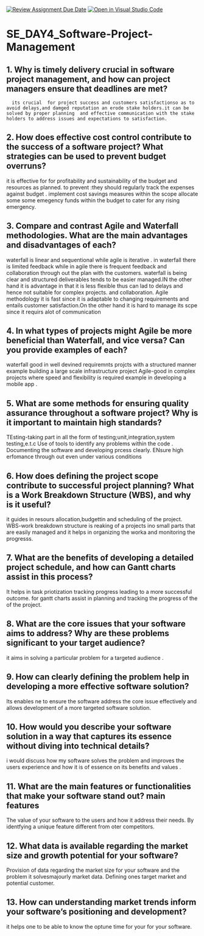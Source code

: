 [![Review Assignment Due Date](https://classroom.github.com/assets/deadline-readme-button-22041afd0340ce965d47ae6ef1cefeee28c7c493a6346c4f15d667ab976d596c.svg)](https://classroom.github.com/a/9pw6JKcu)
[![Open in Visual Studio Code](https://classroom.github.com/assets/open-in-vscode-2e0aaae1b6195c2367325f4f02e2d04e9abb55f0b24a779b69b11b9e10269abc.svg)](https://classroom.github.com/online_ide?assignment_repo_id=18926755&assignment_repo_type=AssignmentRepo)
# SE_DAY4_Software-Project-Management
## 1. Why is timely delivery crucial in software project management, and how can project managers ensure that deadlines are met?
      its crucial  for project success and customers satisfactionso as to avoid delays,and damged reputation an erode stake holders.it can be solved by proper planning  and effective communication with the stake holders to address issues and expectations to satisfaction.
## 2. How does effective cost control contribute to the success of a software project? What strategies can be used to prevent budget overruns?
it is effective for for profitability and sustainability of the  budget and resources as planned.
to prevent :they should regularly track the expenses against budget .
             implement cost savings measures within the scope
             allocate some some emegency funds within the budget to cater for any rising emergency.
             
             
## 3. Compare and contrast Agile and Waterfall methodologies. What are the main advantages and disadvantages of each?
waterfall is linear and sequentional while agile is iterative .
in waterfall there is limited feedback while in agile there is frequent feedback and collaboration through out the plan with the customers.
waterfall is being clear  and structured deliverables tends to be easier managed.IN the other hand it is advantage in that it is less flexible thus can lad to delays and hence not suitable for complex projects. and collaboration.
Agile methodology it is fast since it is adaptable to changing requirements and entails customer satisfaction.On the other hand it is hard to manage its scpe  since it requirs alot of communication
## 4. In what types of projects might Agile be more beneficial than Waterfall, and vice versa? Can you provide examples of each?
waterfall good in well devined requiremnts projcts with a structured manner example building a large scale infrastructure project
Agile-good in complex projects where speed and flexibility is required example in developing a mobile app .
## 5. What are some methods for ensuring quality assurance throughout a software project? Why is it important to maintain high standards?
TEsting-taking part in all the form of testing;unit,integration,system testing,e.t.c
Use of  tools to identify any problems within the code .
Documenting the software and developing prcess clearly.
ENsure high erfomance through out even under various conditions
## 6. How does defining the project scope contribute to successful project planning? What is a Work Breakdown Structure (WBS), and why is it useful?
it guides in resours allocation,budgettin and scheduling of the project.
WBS-work breakdown structure is reaking of a projects ino small parts that are easily managed and it helps in organizing the worka and monitoring the progresss.

## 7. What are the benefits of developing a detailed project schedule, and how can Gantt charts assist in this process?
It helps in task priotization tracking progress leading to a more successful outcome.
for gantt charts assist in planning and tracking the progress of the  of the project.
## 8. What are the core issues that your software aims to address? Why are these problems significant to your target audience?
it aims in solving a particular problem for a targeted audience .
## 9. How can clearly defining the problem help in developing a more effective software solution?
Its enables ne to ensure  the software address the core  issue effectively and allows development of a more targeted software solution.
## 10. How would you describe your software solution in a way that captures its essence without diving into technical details?
i would  discuss how my software solves the problem and improves the users experience and how it is of essence  on its benefits and values .
## 11. What are the main features or functionalities that make your software stand out? main features 
The value of  your software to the users and how it address their needs.
 By identfying a unique feature different from oter competitors.
## 12. What data is available regarding the market size and growth potential for your software?
Provision of data  regarding the market size  for your software and the problem it solvesmajourly market data.
Defining ones target market and potential customer.
## 13. How can understanding market trends inform your software’s positioning and development?
it helps one to be able to know the optune time for your  for your software.

